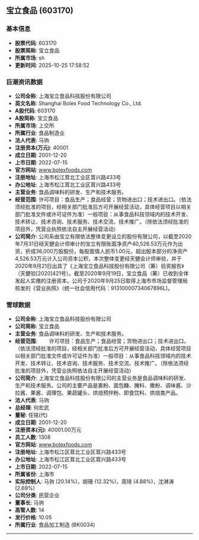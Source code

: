 ## 宝立食品 (603170)

### 基本信息

- **股票代码**: 603170
- **股票简称**: 宝立食品
- **所属市场**: sh
- **更新时间**: 2025-10-25 17:58:52

### 巨潮资讯数据

- **公司全称**: 上海宝立食品科技股份有限公司
- **英文名称**: Shanghai Bolex Food Technology Co., Ltd.
- **A股代码**: 603170
- **A股简称**: 宝立食品
- **所属市场**: 上交所
- **所属行业**: 食品制造业
- **法人代表**: 马驹
- **注册资本(万元)**: 40001
- **成立日期**: 2001-12-20
- **上市日期**: 2022-07-15
- **官方网站**: www.bolexfoods.com
- **注册地址**: 上海市松江茸北工业区茸兴路433号
- **办公地址**: 上海市松江茸北工业区茸兴路433号
- **主营业务**: 食品调味料的研发、生产和技术服务。
- **经营范围**: 许可项目：食品生产；食品经营；货物进出口；技术进出口。（依法须经批准的项目，经相关部门批准后方可开展经营活动，具体经营项目以相关部门批准文件或许可证件为准）一般项目：从事食品科技领域内的技术开发、技术转让、技术咨询、技术服务、技术交流、技术推广。（除依法须经批准的项目外，凭营业执照依法自主开展经营活动）
- **公司简介**: 公司系由宝立有限依法整体变更设立的股份有限公司，以截至2020年7月31日经天健会计师审计的宝立有限账面净资产40,526.53万元作为出资，折成36,000万股股份，每股面值人民币1.00元，超出股本部分的净资产4,526.53万元计入公司资本公积，本次整体变更经天健会计师审验，并于2020年9月21日出具了《上海宝立食品科技股份有限公司（筹）验资报告》（天健验[2020]421号）。截至2020年9月19日，宝立食品（筹）已收到全体发起人实缴的注册资本。公司于2020年9月25日取得上海市市场监督管理局核发的《营业执照》（统一社会信用代码：91310000734067896L)。

### 雪球数据

- **公司全称**: 上海宝立食品科技股份有限公司
- **公司简称**: 宝立食品
- **主营业务**: 食品调味料的研发、生产和技术服务。
- **经营范围**: 　　许可项目：食品生产；食品经营；货物进出口；技术进出口。（依法须经批准的项目，经相关部门批准后方可开展经营活动，具体经营项目以相关部门批准文件或许可证件为准）一般项目：从事食品科技领域内的技术开发、技术转让、技术咨询、技术服务、技术交流、技术推广。（除依法须经批准的项目外，凭营业执照依法自主开展经营活动）
- **公司简介**: 上海宝立食品科技股份有限公司的主营业务是食品调味料的研发、生产和技术服务。公司的主要产品是裹粉、面包糠、腌料、撒粉、调味酱、沙拉酱、果酱、调理包、果蔬罐头、烘焙预拌粉、即食饮料、烘焙类产品。
- **法人代表**: 马驹
- **总经理**: 何宏武
- **董秘**: 任铭(代)
- **成立日期**: 2001-12-20
- **注册资本(元)**: 40001.00万元
- **员工人数**: 1308
- **官方网站**: www.bolexfoods.com
- **注册地址**: 上海市松江区茸北工业区茸兴路433号
- **办公地址**: 上海市松江区茸北工业区茸兴路433号
- **上市日期**: 2022-07-15
- **所属省份**: 上海市
- **实际控制人**: 马驹 (20.14%)，胡珊 (12.32%)，周琦 (4.88%)，沈淋涛 (2.69%)
- **公司分类**: 民营企业
- **董事长**: 马驹
- **高管人数**: 14
- **发行价格**: 10.05
- **所属行业**: 食品加工制造 (BK0034)

---